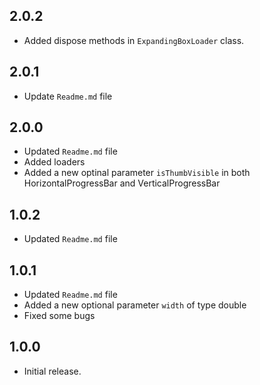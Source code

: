 ## 2.0.2
* Added dispose methods in  `ExpandingBoxLoader` class.

## 2.0.1
* Update `Readme.md` file

## 2.0.0
* Updated `Readme.md` file
* Added loaders
* Added a new optinal parameter `isThumbVisible` in both HorizontalProgressBar and VerticalProgressBar

## 1.0.2
* Updated `Readme.md` file

## 1.0.1
* Updated `Readme.md` file
* Added a new optional parameter `width` of type double
* Fixed some bugs

## 1.0.0
* Initial release.

